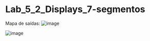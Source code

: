 # Lab_5_2_Displays_7-segmentos
Mapa de saídas:
![image](https://github.com/user-attachments/assets/c5119edc-589b-4223-b8cd-09b58455831c)

![image](https://github.com/user-attachments/assets/a816d1fb-37cd-438c-91ad-f8aa57e03163)
